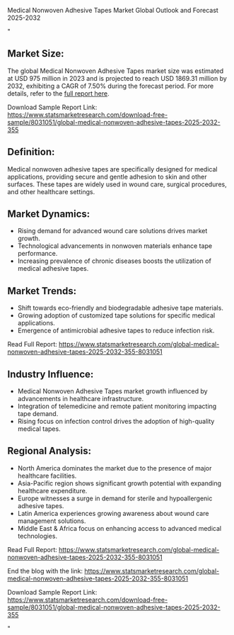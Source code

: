 Medical Nonwoven Adhesive Tapes Market Global Outlook and Forecast 2025-2032

"<html>

<h2>Market Size:</h2>
<p>The global Medical Nonwoven Adhesive Tapes market size was estimated at USD 975 million in 2023 and is projected to reach USD 1869.31 million by 2032, exhibiting a CAGR of 7.50% during the forecast period. For more details, refer to the <a href='https://www.statsmarketresearch.com/global-medical-nonwoven-adhesive-tapes-2025-2032-355-8031051'>full report here</a>.</p>
<p>Download Sample Report Link: <a href='https://www.statsmarketresearch.com/download-free-sample/8031051/global-medical-nonwoven-adhesive-tapes-2025-2032-355'>https://www.statsmarketresearch.com/download-free-sample/8031051/global-medical-nonwoven-adhesive-tapes-2025-2032-355</a></p>

<h2>Definition:</h2>
<p>Medical nonwoven adhesive tapes are specifically designed for medical applications, providing secure and gentle adhesion to skin and other surfaces. These tapes are widely used in wound care, surgical procedures, and other healthcare settings.</p>

<h2>Market Dynamics:</h2>
<ul>
  <li>Rising demand for advanced wound care solutions drives market growth.</li>
  <li>Technological advancements in nonwoven materials enhance tape performance.</li>
  <li>Increasing prevalence of chronic diseases boosts the utilization of medical adhesive tapes.</li>
</ul>

<h2>Market Trends:</h2>
<ul>
  <li>Shift towards eco-friendly and biodegradable adhesive tape materials.</li>
  <li>Growing adoption of customized tape solutions for specific medical applications.</li>
  <li>Emergence of antimicrobial adhesive tapes to reduce infection risk.</li>
</ul>
<p>Read Full Report: <a href='https://www.statsmarketresearch.com/global-medical-nonwoven-adhesive-tapes-2025-2032-355-8031051'>https://www.statsmarketresearch.com/global-medical-nonwoven-adhesive-tapes-2025-2032-355-8031051</a></p>

<h2>Industry Influence:</h2>
<ul>
  <li>Medical Nonwoven Adhesive Tapes market growth influenced by advancements in healthcare infrastructure.</li>
  <li>Integration of telemedicine and remote patient monitoring impacting tape demand.</li>
  <li>Rising focus on infection control drives the adoption of high-quality medical tapes.</li>
</ul>

<h2>Regional Analysis:</h2>
<ul>
  <li>North America dominates the market due to the presence of major healthcare facilities.</li>
  <li>Asia-Pacific region shows significant growth potential with expanding healthcare expenditure.</li>
  <li>Europe witnesses a surge in demand for sterile and hypoallergenic adhesive tapes.</li>
  <li>Latin America experiences growing awareness about wound care management solutions.</li>
  <li>Middle East & Africa focus on enhancing access to advanced medical technologies.</li>
</ul>
<p>Read Full Report: <a href='https://www.statsmarketresearch.com/global-medical-nonwoven-adhesive-tapes-2025-2032-355-8031051'>https://www.statsmarketresearch.com/global-medical-nonwoven-adhesive-tapes-2025-2032-355-8031051</a></p>

<p>End the blog with the link: <a href='https://www.statsmarketresearch.com/global-medical-nonwoven-adhesive-tapes-2025-2032-355-8031051'>https://www.statsmarketresearch.com/global-medical-nonwoven-adhesive-tapes-2025-2032-355-8031051</a></p>
<p>Download Sample Report Link: <a href='https://www.statsmarketresearch.com/download-free-sample/8031051/global-medical-nonwoven-adhesive-tapes-2025-2032-355'>https://www.statsmarketresearch.com/download-free-sample/8031051/global-medical-nonwoven-adhesive-tapes-2025-2032-355</a></p>

</html>"
